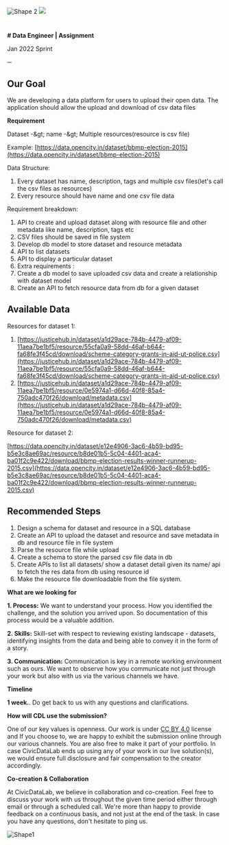 ![Shape 2](RackMultipart20220801-1-ymt7xr_html_c50ed92f858a6de4.gif) ![](RackMultipart20220801-1-ymt7xr_html_84f60e84679bfd01.png)

#
**# Data Engineer | Assignment**

Jan 2022 Sprint

─

## Our Goal

We are developing a data platform for users to upload their open data. The application should allow the upload and download of csv data files

**Requirement**

Dataset -\&gt; name -\&gt; Multiple resources(resource is csv file)

Example: [https://data.opencity.in/dataset/bbmp-election-2015](https://data.opencity.in/dataset/bbmp-election-2015)

Data Structure:

1. Every dataset has name, description, tags and multiple csv files(let&#39;s call the csv files as resources)
2. Every resource should have name and one csv file data

Requirement breakdown:

1. API to create and upload dataset along with resource file and other metadata like name, description, tags etc
2. CSV files should be saved in file system
3. Develop db model to store dataset and resource metadata
4. API to list datasets
5. API to display a particular dataset
6. Extra requirements :
  1. Create a db model to save uploaded csv data and create a relationship with dataset model
  2. Create an API to fetch resource data from db for a given dataset

## Available Data

Resources for dataset 1:

1. [https://justicehub.in/dataset/a1d29ace-784b-4479-af09-11aea7be1bf5/resource/55cfa0a9-58dd-46af-b644-fa68fe3f45cd/download/scheme-category-grants-in-aid-ut-police.csv](https://justicehub.in/dataset/a1d29ace-784b-4479-af09-11aea7be1bf5/resource/55cfa0a9-58dd-46af-b644-fa68fe3f45cd/download/scheme-category-grants-in-aid-ut-police.csv)
2. [https://justicehub.in/dataset/a1d29ace-784b-4479-af09-11aea7be1bf5/resource/0e5974a1-d66d-40f8-85a4-750adc470f26/download/metadata.csv](https://justicehub.in/dataset/a1d29ace-784b-4479-af09-11aea7be1bf5/resource/0e5974a1-d66d-40f8-85a4-750adc470f26/download/metadata.csv)

Resource for dataset 2:

[https://data.opencity.in/dataset/e12e4906-3ac6-4b59-bd95-b5e3c8ae69ac/resource/b8de01b5-5c04-4401-aca4-ba01f2c9e422/download/bbmp-election-results-winner-runnerup-2015.csv](https://data.opencity.in/dataset/e12e4906-3ac6-4b59-bd95-b5e3c8ae69ac/resource/b8de01b5-5c04-4401-aca4-ba01f2c9e422/download/bbmp-election-results-winner-runnerup-2015.csv)

## Recommended Steps

1. Design a schema for dataset and resource in a SQL database
2. Create an API to upload the dataset and resource and save metadata in db and resource file in file system
3. Parse the resource file while upload
4. Create a schema to store the parsed csv file data in db
5. Create APIs to list all datasets/ show a dataset detail given its name/ api to fetch the res data from db using resource id
6. Make the resource file downloadable from the file system.

**What are we looking for**

**1. Process:** We want to understand your process. How you identified the challenge, and the solution you arrived upon. So documentation of this process would be a valuable addition.

**2. Skills:** Skill-set with respect to reviewing existing landscape - datasets, identifying insights from the data and being able to convey it in the form of a story.

**3. Communication:** Communication is key in a remote working environment such as ours. We want to observe how you communicate not just through your work but also with us via the various channels we have.

**Timeline**

**1 week.**. Do get back to us with any questions and clarifications.

**How will CDL use the submission?**

One of our key values is openness. Our work is under [CC BY 4.0](https://creativecommons.org/licenses/by/4.0/) license and If you choose to, we are happy to exhibit the submission online through our various channels. You are also free to make it part of your portfolio. In case CivicDataLab ends up using any of your work in our live solution(s), we would ensure full disclosure and fair compensation to the creator accordingly.

**Co-creation &amp; Collaboration**

At CivicDataLab, we believe in collaboration and co-creation. Feel free to discuss your work with us throughout the given time period either through email or through a scheduled call. We&#39;re more than happy to provide feedback on a continuous basis, and not just at the end of the task. In case you have any questions, don&#39;t hesitate to ping us.

![Shape1](RackMultipart20220801-1-ymt7xr_html_c63ba8322e0ee7b7.gif)
